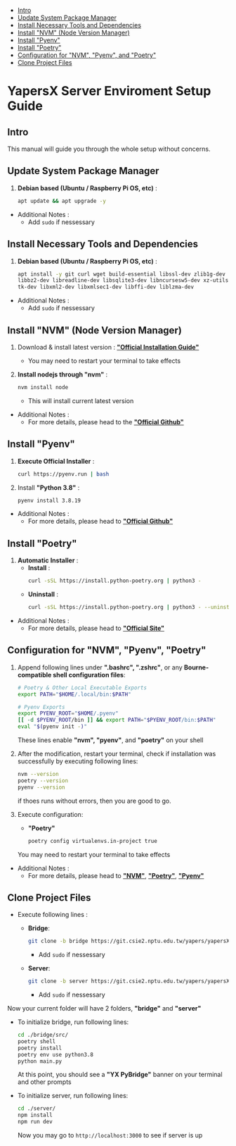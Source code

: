 - [Intro](#intro)
- [Update System Package Manager](#update-system-package-manager)
- [Install Necessary Tools and Dependencies](#install-necessary-tools-and-dependencies)
- [Install "NVM" (Node Version Manager)](#install-nvm-node-version-manager)
- [Install "Pyenv"](#install-pyenv)
- [Install "Poetry"](#install-poetry)
- [Configuration for "NVM", "Pyenv", and "Poetry"](#configuration-for-nvm-pyenv-and-poetry)
- [Clone Project Files](#clone-project-files)

# **YapersX Server Enviroment Setup Guide**

## Intro
This manual will guide you through the whole setup without concerns.

## Update System Package Manager
1. **Debian based (Ubuntu / Raspberry Pi OS, etc)** :
	```sh
	apt update && apt upgrade -y
	```
- Additional Notes :
	- Add `sudo` if nessessary

## Install Necessary Tools and Dependencies
1. **Debian based (Ubuntu / Raspberry Pi OS, etc)** :
	```sh
	apt install -y git curl wget build-essential libssl-dev zlib1g-dev \
	libbz2-dev libreadline-dev libsqlite3-dev libncursesw5-dev xz-utils \
	tk-dev libxml2-dev libxmlsec1-dev libffi-dev liblzma-dev
	```
 
- Additional Notes :
	- Add `sudo` if nessessary

## Install "NVM" (Node Version Manager)
1. Download & install latest version : [**"Official Installation Guide"**](https://github.com/nvm-sh/nvm?tab=readme-ov-file#installing-and-updating)
	- You may need to restart your terminal to take effects

2. **Install nodejs through "nvm"** :
	```sh
	nvm install node
	```
	- This will install current latest version

- Additional Notes :
	- For more details, please head to the [**"Official Github"**](https://github.com/nvm-sh/nvm)

## Install "Pyenv"
1. **Execute Official Installer** :
	```sh
	curl https://pyenv.run | bash
	```

2. Install **"Python 3.8"** :
	```sh
	pyenv install 3.8.19
	```

- Additional Notes :
	- For more details, please head to [**"Official Github"**](https://github.com/pyenv/pyenv)

## Install "Poetry"
1. **Automatic Installer** :
	- **Install** : 
		```sh
		curl -sSL https://install.python-poetry.org | python3 -
		```
	- **Uninstall** : 
		```sh
		curl -sSL https://install.python-poetry.org | python3 - --uninstall
		```

 - Additional Notes :
	- For more details, please head to [**"Official Site"**](https://python-poetry.org/docs/#installation)

## Configuration for "NVM", "Pyenv", "Poetry"
1. Append following lines under **".bashrc", ".zshrc"**, or any **Bourne-compatible shell configuration files**:
	```sh
	# Poetry & Other Local Executable Exports
	export PATH="$HOME/.local/bin:$PATH"

	# Pyenv Exports
	export PYENV_ROOT="$HOME/.pyenv"
	[[ -d $PYENV_ROOT/bin ]] && export PATH="$PYENV_ROOT/bin:$PATH"
	eval "$(pyenv init -)"
	```
	These lines enable **"nvm", "pyenv"**, and **"poetry"** on your shell

2. After the modification, restart your terminal, check if installation was successfully by executing following lines:
	```sh
	nvm --version
	poetry --version
	pyenv --version
	```
	if thoes runs without errors, then you are good to go.

3. Execute configuration:
	- **"Poetry"**
		```sh
		poetry config virtualenvs.in-project true
		```
	You may need to restart your terminal to take effects

- Additional Notes :
	- For more details, please head to [**"NVM"**](https://github.com/nvm-sh/nvm), [**"Poetry"**](https://python-poetry.org/docs/#installation), [**"Pyenv"**](https://github.com/pyenv/pyenv)

## Clone Project Files
- Execute following lines :
	- **Bridge**:
		```sh
		git clone -b bridge https://git.csie2.nptu.edu.tw/yapers/yapersX/yapersx-server.git bridge
		```
		- Add `sudo` if nessessary

	- **Server**:
		```sh
		git clone -b server https://git.csie2.nptu.edu.tw/yapers/yapersX/yapersx-server.git server
		```
		- Add `sudo` if nessessary

Now your current folder will have 2 folders, **"bridge"** and **"server"**

- To initialize bridge, run following lines:
	```sh
	cd ./bridge/src/
	poetry shell
	poetry install
	poetry env use python3.8
	python main.py
	```
	At this point, you should see a **"YX PyBridge"** banner on your terminal and other prompts

- To initialize server, run following lines:
	```sh
	cd ./server/
	npm install
	npm run dev
	```
 	Now you may go to `http://localhost:3000` to see if server is up
